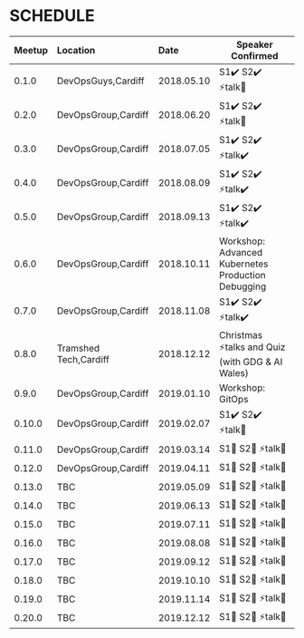 # SCHEDULE

| Meetup    | Location              | Date       | Speaker Confirmed                                                               |
| ----------| :------------------   | :-----     | ------------------------------------------------------------------------------- |
| 0.1.0     | DevOpsGuys,Cardiff    | 2018.05.10 | S1:heavy_check_mark:     S2:heavy_check_mark:    :zap:talk:black_square_button: |
| 0.2.0     | DevOpsGroup,Cardiff   | 2018.06.20 | S1:heavy_check_mark:     S2:heavy_check_mark:    :zap:talk:black_square_button: |
| 0.3.0     | DevOpsGroup,Cardiff   | 2018.07.05 | S1:heavy_check_mark:     S2:heavy_check_mark:    :zap:talk:heavy_check_mark:    |
| 0.4.0     | DevOpsGroup,Cardiff   | 2018.08.09 | S1:heavy_check_mark:     S2:heavy_check_mark:    :zap:talk:heavy_check_mark:    |
| 0.5.0     | DevOpsGroup,Cardiff   | 2018.09.13 | S1:heavy_check_mark:     S2:heavy_check_mark:    :zap:talk:heavy_check_mark:    |
| 0.6.0     | DevOpsGroup,Cardiff   | 2018.10.11 | Workshop: Advanced Kubernetes Production Debugging                              |
| 0.7.0     | DevOpsGroup,Cardiff   | 2018.11.08 | S1:heavy_check_mark:     S2:heavy_check_mark:    :zap:talk:heavy_check_mark:    |
| 0.8.0     | Tramshed Tech,Cardiff | 2018.12.12 | Christmas :zap:talks and Quiz (with GDG & AI Wales)                             |
| 0.9.0     | DevOpsGroup,Cardiff   | 2019.01.10 | Workshop: GitOps                                                                |
| 0.10.0    | DevOpsGroup,Cardiff   | 2019.02.07 | S1:heavy_check_mark:     S2:heavy_check_mark:    :zap:talk:black_square_button: |
| 0.11.0    | DevOpsGroup,Cardiff   | 2019.03.14 | S1:black_square_button:  S2:black_square_button: :zap:talk:black_square_button: |
| 0.12.0    | DevOpsGroup,Cardiff   | 2019.04.11 | S1:black_square_button:  S2:black_square_button: :zap:talk:black_square_button: |
| 0.13.0    | TBC                   | 2019.05.09 | S1:black_square_button:  S2:black_square_button: :zap:talk:black_square_button: |
| 0.14.0    | TBC                   | 2019.06.13 | S1:black_square_button:  S2:black_square_button: :zap:talk:black_square_button: |
| 0.15.0    | TBC                   | 2019.07.11 | S1:black_square_button:  S2:black_square_button: :zap:talk:black_square_button: |
| 0.16.0    | TBC                   | 2019.08.08 | S1:black_square_button:  S2:black_square_button: :zap:talk:black_square_button: |
| 0.17.0    | TBC                   | 2019.09.12 | S1:black_square_button:  S2:black_square_button: :zap:talk:black_square_button: |
| 0.18.0    | TBC                   | 2019.10.10 | S1:black_square_button:  S2:black_square_button: :zap:talk:black_square_button: |
| 0.19.0    | TBC                   | 2019.11.14 | S1:black_square_button:  S2:black_square_button: :zap:talk:black_square_button: |
| 0.20.0    | TBC                   | 2019.12.12 | S1:black_square_button:  S2:black_square_button: :zap:talk:black_square_button: |